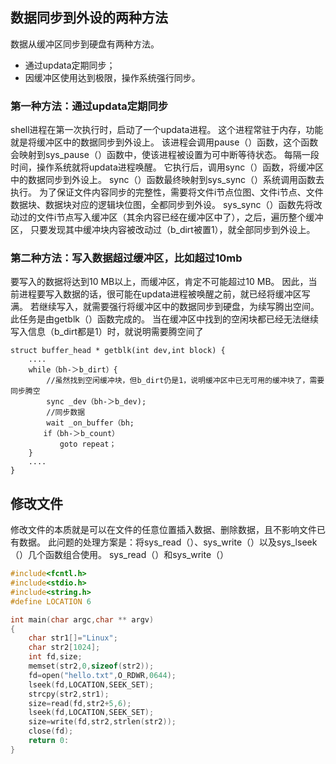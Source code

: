 ## 数据同步到外设的两种方法

数据从缓冲区同步到硬盘有两种方法。
* 通过updata定期同步；
* 因缓冲区使用达到极限，操作系统强行同步。

### 第一种方法：通过updata定期同步
shell进程在第一次执行时，启动了一个updata进程。
这个进程常驻于内存，功能就是将缓冲区中的数据同步到外设上。
该进程会调用pause（）函数，这个函数会映射到sys_pause（）函数中，使该进程被设置为可中断等待状态。
每隔一段时间，操作系统就将updata进程唤醒。
它执行后，调用sync（）函数，将缓冲区中的数据同步到外设上。
sync（）函数最终映射到sys_sync（）系统调用函数去执行。
为了保证文件内容同步的完整性，需要将文件i节点位图、文件i节点、文件数据块、数据块对应的逻辑块位图，全都同步到外设。
sys_sync（）函数先将改动过的文件i节点写入缓冲区（其余内容已经在缓冲区中了），之后，遍历整个缓冲区，
只要发现其中缓冲块内容被改动过（b_dirt被置1），就全部同步到外设上。

### 第二种方法：写入数据超过缓冲区，比如超过10mb
要写入的数据将达到10 MB以上，而缓冲区，肯定不可能超过10 MB。
因此，当前进程要写入数据的话，很可能在updata进程被唤醒之前，就已经将缓冲区写满。
若继续写入，就需要强行将缓冲区中的数据同步到硬盘，为续写腾出空间。
此任务是由getblk（）函数完成的。
当在缓冲区中找到的空闲块都已经无法继续写入信息（b_dirt都是1）时，就说明需要腾空间了

```
struct buffer_head * getblk(int dev,int block) {
    ....
    while（bh-＞b_dirt）{
        //虽然找到空闲缓冲块，但b_dirt仍是1，说明缓冲区中已无可用的缓冲块了，需要同步腾空　　
        sync _dev（bh-＞b_dev);
        //同步数据　　
        wait _on_buffer（bh;
    　　if（bh-＞b_count）　　
           goto repeat；　　
    }
    ....
}
```

## 修改文件
修改文件的本质就是可以在文件的任意位置插入数据、删除数据，且不影响文件已有数据。
此问题的处理方案是：将sys_read（）、sys_write（）以及sys_lseek（）几个函数组合使用。
sys_read（）和sys_write（）

```c
#include<fcntl.h>
#include<stdio.h>
#include<string.h>
#define LOCATION 6

int main(char argc,char ** argv)
{
    char str1[]="Linux";
    char str2[1024];
    int fd,size;
    memset(str2,0,sizeof(str2));
    fd=open("hello.txt",O_RDWR,0644);
    lseek(fd,LOCATION,SEEK_SET);
    strcpy(str2,str1);
    size=read(fd,str2+5,6);
    lseek(fd,LOCATION,SEEK_SET);
    size=write(fd,str2,strlen(str2));
    close(fd);
    return 0:
}
```